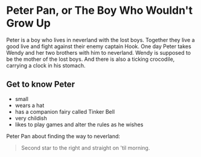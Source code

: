 # Peter Pan, or The Boy Who Wouldn't Grow Up

Peter is a boy who lives in neverland with the lost boys.
Together they live a good live and fight against their enemy captain Hook.
One day Peter takes Wendy and her two brothers with him to neverland.
Wendy is supposed to be the mother of the lost boys.
And there is also a ticking crocodile, carrying a clock in his stomach.

## Get to know Peter
* small
* wears a hat
* has a companion fairy called Tinker Bell
* very childish
* likes to play games and alter the rules as he wishes

Peter Pan about finding the way to neverland:

> Second star to the right and straight on 'til morning.
